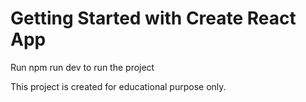# Getting Started with Create React App

Run npm run dev to run the project

This project is created for educational purpose only. 
